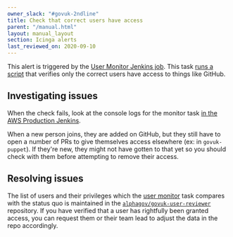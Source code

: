 ```yaml
---
owner_slack: "#govuk-2ndline"
title: Check that correct users have access
parent: "/manual.html"
layout: manual_layout
section: Icinga alerts
last_reviewed_on: 2020-09-10
---
```


This alert is triggered by the [User Monitor Jenkins job][user-monitor-job]. This task [runs a script][repo] that verifies only the correct users have access to things like GitHub.

## Investigating issues

When the check fails, look at the console logs for the monitor task
[in the AWS Production Jenkins][user-monitor-job].

When a new person joins, they are added on GitHub, but they still have to open a number of PRs to give themselves access elsewhere (ex: in `govuk-puppet`).
If they're new, they might not have gotten to that yet so you should check with them before attempting to remove their access.

## Resolving issues

The list of users and their privileges which the [user monitor][user-monitor-job] task compares with the status quo is maintained in the [`alphagov/govuk-user-reviewer`][repo] repository. If you have verified that a user has rightfully been granted access, you can request them or their team lead to adjust the data in the repo accordingly.

[user-monitor-job]: https://deploy.blue.production.govuk.digital/job/user-monitor
[repo]: https://github.com/alphagov/govuk-user-reviewer
